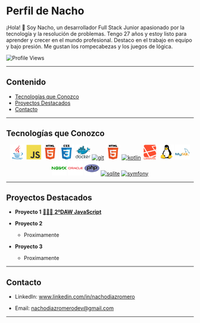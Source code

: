 # Perfil de Nacho

¡Hola! 👋 Soy Nacho, un desarrollador Full Stack Junior apasionado por la tecnología y la resolución de problemas. Tengo 27 años y estoy listo para aprender y crecer en el mundo profesional. Destaco en el trabajo en equipo y bajo presión. Me gustan los rompecabezas y los juegos de lógica.

![Profile Views](https://komarev.com/ghpvc/?username=epiiko&label=Profile%20views&color=0e75b6&style=flat)

---

## Contenido

- [Tecnologías que Conozco](#tecnologías-que-conozco)
- [Proyectos Destacados](#proyectos-destacados)
- [Contacto](#contacto)

---

## Tecnologías que Conozco

<p align="center">
  <a href="#java"><img src="https://raw.githubusercontent.com/devicons/devicon/master/icons/java/java-original.svg" alt="java" width="40" height="40" /></a>
  <a href="#javascript"><img src="https://raw.githubusercontent.com/devicons/devicon/master/icons/javascript/javascript-original.svg" alt="javascript" width="40" height="40" /></a>
  <a href="#html5"><img src="https://raw.githubusercontent.com/devicons/devicon/master/icons/html5/html5-original-wordmark.svg" alt="html5" width="40" height="40" /></a>
  <a href="#css3"><img src="https://raw.githubusercontent.com/devicons/devicon/master/icons/css3/css3-original-wordmark.svg" alt="css3" width="40" height="40" /></a>
  <a href="#docker"><img src="https://raw.githubusercontent.com/devicons/devicon/master/icons/docker/docker-original-wordmark.svg" alt="docker" width="40" height="40" /></a>
  <a href="#git"><img src="https://www.vectorlogo.zone/logos/git-scm/git-scm-icon.svg" alt="git" width="40" height="40" /></a>
  <a href="#html5"><img src="https://raw.githubusercontent.com/devicons/devicon/master/icons/html5/html5-original-wordmark.svg" alt="html5" width="40" height="40" /></a>
  <a href="#kotlin"><img src="https://www.vectorlogo.zone/logos/kotlinlang/kotlinlang-icon.svg" alt="kotlin" width="40" height="40" /></a>
  <a href="#laravel"><img src="https://raw.githubusercontent.com/devicons/devicon/master/icons/laravel/laravel-plain-wordmark.svg" alt="laravel" width="40" height="40" /></a>
  <a href="#linux"><img src="https://raw.githubusercontent.com/devicons/devicon/master/icons/linux/linux-original.svg" alt="linux" width="40" height="40" /></a>
  <a href="#mysql"><img src="https://raw.githubusercontent.com/devicons/devicon/master/icons/mysql/mysql-original-wordmark.svg" alt="mysql" width="40" height="40" /></a>
  <a href="#nginx"><img src="https://raw.githubusercontent.com/devicons/devicon/master/icons/nginx/nginx-original.svg" alt="nginx" width="40" height="40" /></a>
  <a href="#oracle"><img src="https://raw.githubusercontent.com/devicons/devicon/master/icons/oracle/oracle-original.svg" alt="oracle" width="40" height="40" /></a>
  <a href="#php"><img src="https://raw.githubusercontent.com/devicons/devicon/master/icons/php/php-original.svg" alt="php" width="40" height="40" /></a>
  <a href="#sqlite"><img src="https://www.vectorlogo.zone/logos/sqlite/sqlite-icon.svg" alt="sqlite" width="40" height="40" /></a>
  <a href="#symfony"><img src="https://symfony.com/logos/symfony_black_03.svg" alt="symfony" width="40" height="40" /></a>
</p>

---

## Proyectos Destacados

- **Proyecto 1**
   <a href="https://github.com/Epiiko/ejerciciosJS">🔡👨‍🏫 **2ºDAW JavaScript**</a>

- **Proyecto 2**
  - Proximamente

- **Proyecto 3**
  - Proximamente

---

## Contacto

- LinkedIn: www.linkedin.com/in/nachodiazromero


- Email: nachodiazromerodev@gmail.com

---
